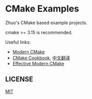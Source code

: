 # CMake Examples

Zhuo's CMake based example projects.

cmake >= 3.15 is recommended.


Useful links:
- [Modern CMake](https://cliutils.gitlab.io/modern-cmake/)
- [CMake Cookbook](https://github.com/dev-cafe/cmake-cookbook), [中文翻译](https://chenxiaowei.gitbook.io/cmake-cookbook/)
- [Effective Modern CMake](https://gist.github.com/mbinna/c61dbb39bca0e4fb7d1f73b0d66a4fd1)

## LICENSE

[MIT](./LICENSE)
